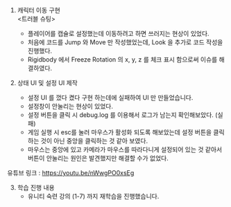 1. 캐릭터 이동 구현
   <br><트러블 슈팅></br>
   - 플레이어를 캡슐로 설정했는데 이동하려고 하면 쓰러지는 현상이 있었다.
   - 처음에 코드를 Jump 와 Move 만 작성했었는데, Look 을 추가로 코드 작성을 진행했다.
   - Rigidbody 에서 Freeze Rotation 의 x, y, z 를 체크 표시 함으로써 이슈를 해결하였다.
     
2. 상태 UI 및 설정 UI 제작
   - 설정 UI 를 껐다 켰다 구현 하는데에 실패하여 UI 만 만들었습니다.
   - 설정창이 안눌리는 현상이 있었다.
   - 설정 버튼을 클릭 시 debug.log 를 이용해서 로그가 남는지 확인해보았다. (실패)
   - 게임 실행 시 esc를 눌러 마우스가 활성화 되도록 해보았는데 설정 버튼을 클릭하는 것이 아닌 중앙을 클릭하는 것 같아 보였다.
   - 마우스는 중앙에 있고 카메라가 마우스를 따라다니게 설정되어 있는 것 같아서 버튼이 안눌리는 원인은 발견했지만 해결할 수가 없었다.

유튜브 링크 : https://youtu.be/nWwgPO0xsEg

3. 학습 진행 내용
   - 유니티 숙련 강의 (1-7) 까지 재학습을 진행했습니다.
